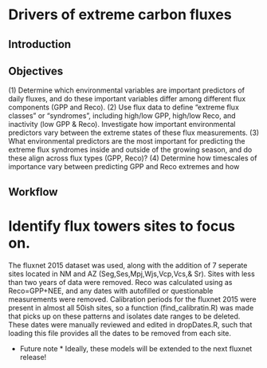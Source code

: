 # Drivers of extreme carbon fluxes
## Introduction

## Objectives
 (1) Determine which environmental variables are important predictors of daily fluxes, and do these important variables differ among different flux components (GPP and Reco). 
 (2) Use flux data to define “extreme flux classes” or “syndromes”, including high/low GPP, high/low Reco, and inactivity (low GPP & Reco). Investigate how important environmental predictors vary between the extreme states of these flux measurements.
 (3) What environmental predictors are the most important for predicting the extreme flux syndromes inside and outside of the growing season, and do these align across flux types (GPP, Reco)? 
 (4) Determine how timescales of importance vary between predicting GPP and Reco extremes and how 

## Workflow
# Identify flux towers sites to focus on.
The fluxnet 2015 dataset was used, along with the addition of 7 seperate sites located in NM and AZ (Seg,Ses,Mpj,Wjs,Vcp,Vcs,& Sr). Sites with less than two years of data were removed. Reco was calculated using as Reco=GPP+NEE, and any dates with autofilled or questionable measurements were removed. Calibration periods for the fluxnet 2015 were present in almost all 50ish sites, so a function (find_calibratin.R) was made that picks up on these patterns and isolates date ranges to be deleted. These dates were manually reviewed and edited in dropDates.R, such that loading this file provides all the dates to be removed from each site. 

* Future note * Ideally, these models will be extended to the next fluxnet release!


